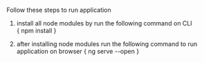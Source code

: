 Follow these steps to run application

1. install all node modules by run the following command on CLI   
              {  npm install    }


2. after installing node modules run the following command to run application on browser
           {     ng serve --open    }
